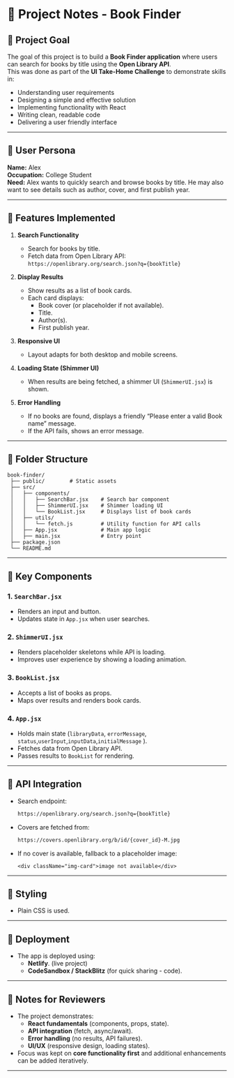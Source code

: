 # 📝 Project Notes - Book Finder

## 🔹 Project Goal

The goal of this project is to build a **Book Finder application** where users can search for books by title using the **Open Library API**.  
This was done as part of the **UI Take-Home Challenge** to demonstrate skills in:

- Understanding user requirements
- Designing a simple and effective solution
- Implementing functionality with React
- Writing clean, readable code
- Delivering a user friendly interface

---

## 🔹 User Persona

**Name:** Alex  
**Occupation:** College Student  
**Need:** Alex wants to quickly search and browse books by title. He may also want to see details such as author, cover, and first publish year.

---

## 🔹 Features Implemented

1. **Search Functionality**

   - Search for books by title.
   - Fetch data from Open Library API:  
     `https://openlibrary.org/search.json?q={bookTitle}`

2. **Display Results**

   - Show results as a list of book cards.
   - Each card displays:
     - Book cover (or placeholder if not available).
     - Title.
     - Author(s).
     - First publish year.

3. **Responsive UI**

   - Layout adapts for both desktop and mobile screens.

4. **Loading State (Shimmer UI)**

   - When results are being fetched, a shimmer UI (`ShimmerUI.jsx`) is shown.

5. **Error Handling**
   - If no books are found, displays a friendly “Please enter a valid Book name” message.
   - If the API fails, shows an error message.

---

## 🔹 Folder Structure

```plaintext
book-finder/
 ├── public/        # Static assets
 ├── src/
 │   ├── components/
 │   │   ├── SearchBar.jsx    # Search bar component
 │   │   ├── ShimmerUI.jsx    # Shimmer loading UI
 │   │   └── BookList.jsx     # Displays list of book cards
 │   ├── utils/
 │   │   └── fetch.js         # Utility function for API calls
 │   ├── App.jsx              # Main app logic
 │   ├── main.jsx             # Entry point
 ├── package.json
 └── README.md
```

---

## 🔹 Key Components

### 1. `SearchBar.jsx`

- Renders an input and button.
- Updates state in `App.jsx` when user searches.

### 2. `ShimmerUI.jsx`

- Renders placeholder skeletons while API is loading.
- Improves user experience by showing a loading animation.

### 3. `BookList.jsx`

- Accepts a list of books as props.
- Maps over results and renders book cards.

### 4. `App.jsx`

- Holds main state (`libraryData`, `errorMessage`, `status`,`userInput`,`inputData`,`initialMessage` ).
- Fetches data from Open Library API.
- Passes results to `BookList` for rendering.

---

## 🔹 API Integration

- Search endpoint:
  ```bash
  https://openlibrary.org/search.json?q={bookTitle}
  ```
- Covers are fetched from:
  ```bash
  https://covers.openlibrary.org/b/id/{cover_id}-M.jpg
  ```
- If no cover is available, fallback to a placeholder image:
  ```
  <div className="img-card">image not available</div>
  ```

---

## 🔹 Styling

- Plain CSS is used.

---

## 🔹 Deployment

- The app is deployed using:
  - **Netlify**. (live project)
  - **CodeSandbox / StackBlitz** (for quick sharing - code).

---

## 🔹 Notes for Reviewers

- The project demonstrates:
  - **React fundamentals** (components, props, state).
  - **API integration** (fetch, async/await).
  - **Error handling** (no results, API failures).
  - **UI/UX** (responsive design, loading states).
- Focus was kept on **core functionality first** and additional enhancements can be added iteratively.

---
